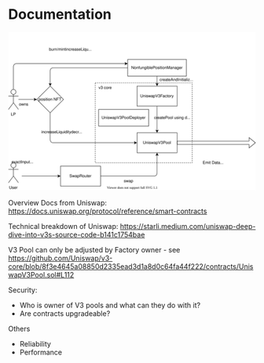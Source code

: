 # Documentation
![UniswapV3](uniswap.drawio.svg)


Overview Docs from Uniswap: https://docs.uniswap.org/protocol/reference/smart-contracts

Technical breakdown of Uniswap: https://starli.medium.com/uniswap-deep-dive-into-v3s-source-code-b141c1754bae

V3 Pool can only be adjusted by Factory owner - see https://github.com/Uniswap/v3-core/blob/8f3e4645a08850d2335ead3d1a8d0c64fa44f222/contracts/UniswapV3Pool.sol#L112 

Security: 
* Who is owner of V3 pools and what can they do with it?
* Are contracts upgradeable?

Others
* Reliability
* Performance

